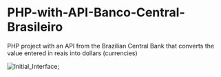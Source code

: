 # PHP-with-API-Banco-Central-Brasileiro
PHP project with an API from the Brazilian Central Bank that converts the value entered in reais into dollars (currencies)

![Initial_Interface](https://imgur.com/a/8eE8tO7);
